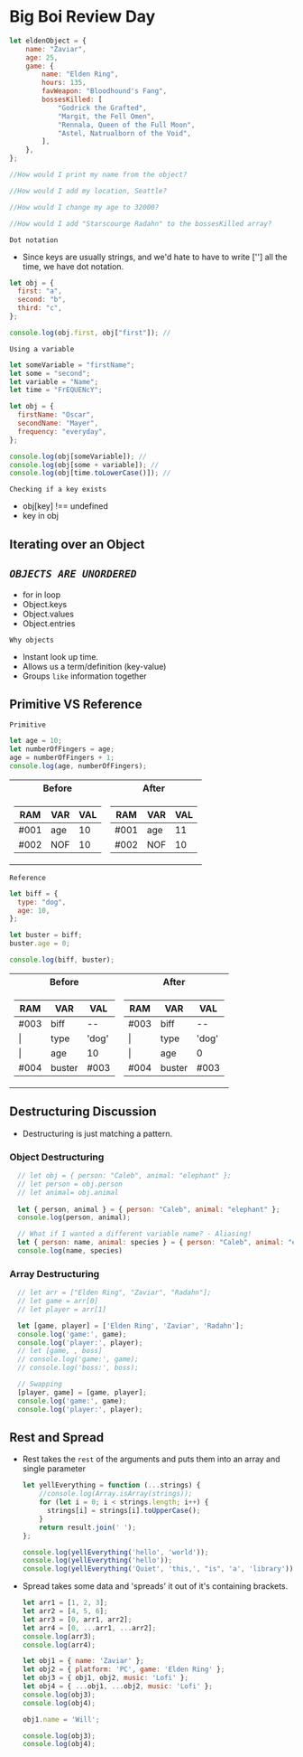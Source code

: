 # Big Boi Review Day

```js
let eldenObject = {
    name: "Zaviar",
    age: 25,
    game: {
        name: "Elden Ring",
        hours: 135,
        favWeapon: "Bloodhound's Fang",
        bossesKilled: [
            "Godrick the Grafted",
            "Margit, the Fell Omen",
            "Rennala, Queen of the Full Moon",
            "Astel, Natrualborn of the Void",
        ],
    },
};

//How would I print my name from the object?

//How would I add my location, Seattle?

//How would I change my age to 32000?

//How would I add "Starscourge Radahn" to the bossesKilled array?
```

`Dot notation`

- Since keys are usually strings, and we'd hate to have to write [''] all the time, we have dot notation.

```js
let obj = {
  first: "a",
  second: "b",
  third: "c",
};

console.log(obj.first, obj["first"]); //
```

`Using a variable`

```js
let someVariable = "firstName";
let some = "second";
let variable = "Name";
let time = "FrEQUENcY";

let obj = {
  firstName: "Oscar",
  secondName: "Mayer",
  frequency: "everyday",
};

console.log(obj[someVariable]); //
console.log(obj[some + variable]); //
console.log(obj[time.toLowerCase()]); //
```

`Checking if a key exists`

- obj[key] !== undefined
- key in obj

## Iterating over an Object

## **_`OBJECTS ARE UNORDERED`_**

- for in loop
- Object.keys
- Object.values
- Object.entries

`Why objects`

- Instant look up time.
- Allows us a term/definition (key-value)
- Groups `like` information together

## Primitive VS Reference

`Primitive`

```js
let age = 10;
let numberOfFingers = age;
age = numberOfFingers + 1;
console.log(age, numberOfFingers);
```

<table>
<tr><th>Before</th><th>After</th></tr>
<tr><td>

| RAM  | VAR | VAL |
| ---- | --- | --- |
| #001 | age | 10  |
| #002 | NOF | 10  |

</td><td>

| RAM  | VAR | VAL |
| ---- | --- | --- |
| #001 | age | 11  |
| #002 | NOF | 10  |

</td></tr> </table>

`Reference`

```js
let biff = {
  type: "dog",
  age: 10,
};

let buster = biff;
buster.age = 0;

console.log(biff, buster);
```

  <table>
<tr><th>Before</th><th>After</th></tr>
<tr><td>

| RAM  | VAR    | VAL   |
| ---- | ------ | ----- |
| #003 | biff   | --    |
| \|   | type   | 'dog' |
| \|   | age    | 10    |
| #004 | buster | #003  |

</td><td>

| RAM  | VAR    | VAL   |
| ---- | ------ | ----- |
| #003 | biff   | --    |
| \|   | type   | 'dog' |
| \|   | age    | 0     |
| #004 | buster | #003  |

</td></tr> </table>


## Destructuring Discussion

- Destructuring is just matching a pattern.

### Object Destructuring

  ```js
    // let obj = { person: "Caleb", animal: "elephant" };
    // let person = obj.person
    // let animal= obj.animal
    
    let { person, animal } = { person: "Caleb", animal: "elephant" };
    console.log(person, animal);

    // What if I wanted a different variable name? - Aliasing!
    let { person: name, animal: species } = { person: "Caleb", animal: "elephant" };
    console.log(name, species)
  ```

### Array Destructuring

  ```js
    // let arr = ["Elden Ring", "Zaviar", "Radahn"];
    // let game = arr[0]
    // let player = arr[1]

    let [game, player] = ['Elden Ring', 'Zaviar', 'Radahn'];
    console.log('game:', game);
    console.log('player:', player);
    // let [game, , boss]
    // console.log('game:', game);
    // console.log('boss:', boss);

    // Swapping
    [player, game] = [game, player];
    console.log('game:', game);
    console.log('player:', player);
  ```

## Rest and Spread

- Rest takes the `rest` of the arguments and puts them into an array and single parameter

  ```js
  let yellEverything = function (...strings) {
      //console.log(Array.isArray(strings));
      for (let i = 0; i < strings.length; i++) {
        strings[i] = strings[i].toUpperCase();
      }
      return result.join(' ');
  };

  console.log(yellEverything('hello', 'world'));
  console.log(yellEverything('hello'));
  console.log(yellEverything('Quiet', 'this,', "is", 'a', 'library'));
  ```

- Spread takes some data and 'spreads' it out of it's containing brackets.

  ```js
  let arr1 = [1, 2, 3];
  let arr2 = [4, 5, 6];
  let arr3 = [0, arr1, arr2];
  let arr4 = [0, ...arr1, ...arr2];
  console.log(arr3);
  console.log(arr4);
  
  let obj1 = { name: 'Zaviar' };
  let obj2 = { platform: 'PC', game: 'Elden Ring' };
  let obj3 = { obj1, obj2, music: 'Lofi' };
  let obj4 = { ...obj1, ...obj2, music: 'Lofi' };
  console.log(obj3);
  console.log(obj4);
  
  obj1.name = 'Will';
  
  console.log(obj3);
  console.log(obj4);
  ```
